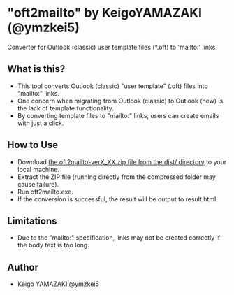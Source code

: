 # "oft2mailto" by KeigoYAMAZAKI (@ymzkei5)
Converter for Outlook (classic) user template files (*.oft) to 'mailto:' links  

## What is this?
* This tool converts Outlook (classic) "user template" (.oft) files into "mailto:" links.
* One concern when migrating from Outlook (classic) to Outlook (new) is the lack of template functionality.
* By converting template files to "mailto:" links, users can create emails with just a click.

## How to Use
* Download [the oft2mailto-verX_XX.zip file from the dist/ directory](./raw/refs/heads/master/dist/oft2mailto-ver0_01.zip) to your local machine.
* Extract the ZIP file (running directly from the compressed folder may cause failure).
* Run oft2mailto.exe.
* If the conversion is successful, the result will be output to result.html.

## Limitations
* Due to the "mailto:" specification, links may not be created correctly if the body text is too long.

## Author
* Keigo YAMAZAKI @ymzkei5